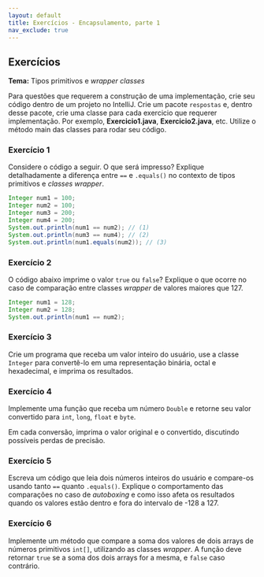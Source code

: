 ```yaml
---
layout: default
title: Exercícios - Encapsulamento, parte 1
nav_exclude: true
---
```


## Exercícios

**Tema:** Tipos primitivos e _wrapper classes_

Para questões que requerem a construção de uma implementação, crie seu código dentro de um projeto no IntelliJ. Crie um pacote `respostas` e, dentro desse pacote, crie uma classe para cada exercicio que requerer implementação. Por exemplo, **Exercicio1.java**, **Exercicio2.java**, etc. Utilize o método main das classes para rodar seu código.

### Exercício 1

Considere o código a seguir. O que será impresso? Explique detalhadamente a diferença entre `==` e `.equals()` no contexto de tipos primitivos e _classes wrapper_.

```java
Integer num1 = 100;
Integer num2 = 100;
Integer num3 = 200;
Integer num4 = 200;
System.out.println(num1 == num2); // (1)
System.out.println(num3 == num4); // (2)
System.out.println(num1.equals(num2)); // (3)
```

### Exercício 2

O código abaixo imprime o valor `true` ou `false`? Explique o que ocorre no caso de comparação entre classes _wrapper_ de valores maiores que 127.

```java
Integer num1 = 128;
Integer num2 = 128;
System.out.println(num1 == num2);
```

### Exercício 3

Crie um programa que receba um valor inteiro do usuário, use a classe `Integer` para convertê-lo em uma representação binária, octal e hexadecimal, e imprima os resultados.

### Exercício 4

Implemente uma função que receba um número `Double` e retorne seu valor convertido para `int`, `long`, `float` e `byte`.

Em cada conversão, imprima o valor original e o convertido, discutindo possíveis perdas de precisão.

### Exercício 5

Escreva um código que leia dois números inteiros do usuário e compare-os usando tanto `==` quanto `.equals()`. Explique o comportamento das comparações no caso de _autoboxing_ e como isso afeta os resultados quando os valores estão dentro e fora do intervalo de -128 a 127.

### Exercício 6

Implemente um método que compare a soma dos valores de dois arrays de números primitivos `int[]`, utilizando as classes _wrapper_. A função deve retornar `true` se a soma dos dois arrays for a mesma, e `false` caso contrário.
